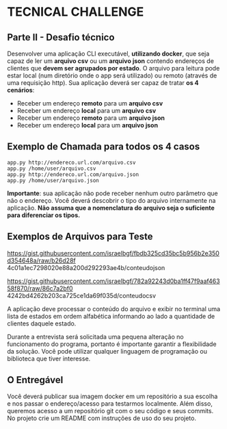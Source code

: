 # TECNICAL CHALLENGE

## Parte II - Desafio técnico

Desenvolver uma aplicação CLI executável, **utilizando docker**, que seja capaz de ler um
**arquivo csv** ou um **arquivo json** contendo endereços de clientes que **devem ser agrupados
por estado**. O arquivo para leitura pode estar local (num diretório onde o app será utilizado) ou
remoto (através de uma requisição http). Sua aplicação deverá ser capaz de tratar **os 4
cenários**:

 * Receber um endereço **remoto** para um **arquivo csv**
 * Receber um endereço **local** para um **arquivo csv**
 * Receber um endereço **remoto** para um **arquivo json**
 * Receber um endereço **local** para um **arquivo json**

## Exemplo de Chamada para todos os 4 casos

```
app.py http://endereco.url.com/arquivo.csv
app.py /home/user/arquivo.csv
app.py http://endereco.url.com/arquivo.json
app.py /home/user/arquivo.json
```

**Importante**: sua aplicação não pode receber nenhum outro parâmetro que não o endereço.
Você deverá descobrir o tipo do arquivo internamente na aplicação. **Não assuma que a
nomenclatura do arquivo seja o suficiente para diferenciar os tipos.**

## Exemplos de Arquivos para Teste

https://gist.githubusercontent.com/israelbgf/fbdb325cd35bc5b956b2e350d354648a/raw/b26d28f
4c01a1ec7298020e88a200d292293ae4b/conteudojson

https://gist.githubusercontent.com/israelbgf/782a92243d0ba1ff47f9aaf46358f870/raw/86c7a2bf0
4242bd4262b203ca725ce1da69f035d/conteudocsv

A aplicação deve processar o conteúdo do arquivo e exibir no terminal uma lista de estados em
ordem alfabética informando ao lado a quantidade de clientes daquele estado.

Durante a entrevista será solicitada uma pequena alteração no funcionamento do programa,
portanto é importante garantir a flexibilidade da solução. Você pode utilizar qualquer linguagem
de programação ou biblioteca que tiver interesse.

## O Entregável

Você deverá publicar sua imagem docker em um repositório a sua escolha e nos passar o
endereço/acesso para testarmos localmente. Além disso, queremos acesso a um
repositório git com o seu código e seus commits. No projeto crie um README com instruções
de uso do seu projeto.
